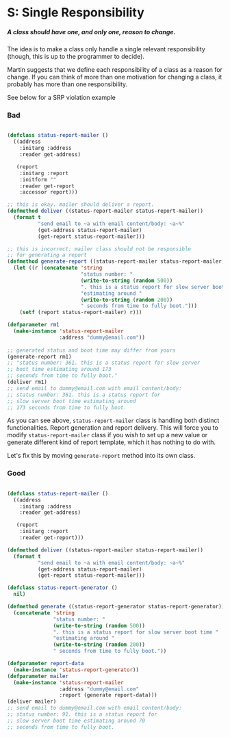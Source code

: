 # S: Single Responsibility

##### A class should have one, and  only one, reason to change.
The idea is to make a class only handle a single relevant responsibility (though, this is up to the programmer to decide).

Martin suggests that we define each responsibility of a class as a reason for change.  If you can think of more than one motivation for changing a class, it probably has more than one responsibility.

See below for a SRP violation example

### Bad

```lisp

(defclass status-report-mailer ()
  ((address
    :initarg :address
    :reader get-address)

   (report
    :initarg :report
    :initform ""
    :reader get-report
    :accessor report)))

;; this is okay. mailer should deliver a report.
(defmethod deliver ((status-report-mailer status-report-mailer))
  (format t
          "send email to ~a with email content/body: ~a~%"
          (get-address status-report-mailer)
          (get-report status-report-mailer)))

;; this is incorrect; mailer class should not be responsible
;; for generating a report
(defmethod generate-report ((status-report-mailer status-report-mailer))
  (let ((r (concatenate 'string
                        "status number: "
                        (write-to-string (random 500))
                        ". this is a status report for slow server boot time "
                        "estimating around "
                        (write-to-string (random 200))
                        " seconds from time to fully boot.")))
    (setf (report status-report-mailer) r)))

(defparameter rm1
  (make-instance 'status-report-mailer
                 :address "dummy@email.com"))
                 
;; generated status and boot time may differ from yours
(generate-report rm1) 
;; "status number: 361. this is a status report for slow server
;; boot time estimating around 173
;; seconds from time to fully boot."
(deliver rm1)
;; send email to dummy@email.com with email content/body:
;; status number: 361. this is a status report for 
;; slow server boot time estimating around
;; 173 seconds from time to fully boot.

```

As you can see above, `status-report-mailer` class is handling both distinct functionalities. Report generation and report delivery. This will force you to modify `status-report-mailer` class if you wish to set up a new value or generate different kind of report template, which it has nothing to do with.

Let's fix this by moving `generate-report` method into its own class.

### Good

```lisp

(defclass status-report-mailer ()
  ((address
    :initarg :address
    :reader get-address)

   (report
    :initarg :report
    :reader get-report)))

(defmethod deliver ((status-report-mailer status-report-mailer))
  (format t
          "send email to ~a with email content/body: ~a~%"
          (get-address status-report-mailer)
          (get-report status-report-mailer)))

(defclass status-report-generator ()
  nil)

(defmethod generate ((status-report-generator status-report-generator))
  (concatenate 'string
               "status number: "
               (write-to-string (random 500))
               ". this is a status report for slow server boot time "
               "estimating around "
               (write-to-string (random 200))
               " seconds from time to fully boot."))

(defparameter report-data
  (make-instance 'status-report-generator))
(defparameter mailer
  (make-instance 'status-report-mailer
                 :address "dummy@email.com"
                 :report (generate report-data)))
(deliver mailer)
;; send email to dummy@email.com with email content/body:
;; status number: 91. this is a status report for
;; slow server boot time estimating around 70
;; seconds from time to fully boot.

```



